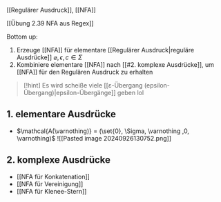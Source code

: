[[Regulärer Ausdruck]], [[NFA]]

[[Übung 2.39 NFA aus Regex]]

Bottom up:
1. Erzeuge [[NFA]] für elementare [[Regulärer Ausdruck|reguläre Ausdrücke]] $\varnothing, \epsilon, c\in \Sigma$
2. Kombiniere elementare [[NFA]] nach [[#2. komplexe Ausdrücke]], um [[NFA]] für den Regulären Ausdruck zu erhalten

> [!hint] Es wird scheiße viele [[ε-Übergang (epsilon-Übergang)|epsilon-Übergänge]] geben lol

## 1. elementare Ausdrücke
- $\mathcal{A(\varnothing)} = (\set{0}, \Sigma, \varnothing ,0, \varnothing)$
![[Pasted image 20240926130752.png]]

## 2. komplexe Ausdrücke
- [[NFA für Konkatenation]]
- [[NFA für Vereinigung]]
- [[NFA für Klenee-Stern]]
